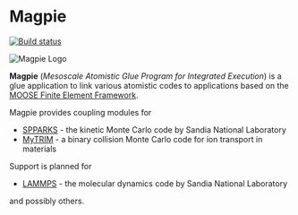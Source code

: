 Magpie
=====
[![Build status](https://www.moosebuild.org/idaholab/magpie/master/branch_status.svg)](https://www.moosebuild.org/repo/idaholab/magpie/)

![Magpie Logo](http://idaholab.github.io/img/magpie/magpie_logo_small.png)

**Magpie** (_Mesoscale Atomistic Glue Program for Integrated Execution_) is a glue application to link various atomistic codes to applications based on the [MOOSE Finite Element Framework](http://mooseframework.org).

Magpie provides coupling modules for

* [SPPARKS](http://spparks.sandia.gov/) - the kinetic Monte Carlo code by Sandia National Laboratory
* [MyTRIM](http://github.com/idaholab/mytrim/) - a binary collision Monte Carlo code for ion transport in materials

Support is planned for
* [LAMMPS](http://lammps.sandia.gov/) - the molecular dynamics code by Sandia National Laboratory

and possibly others.
